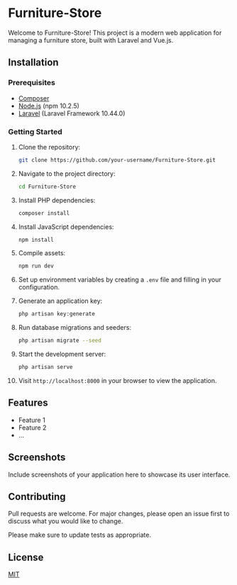 # Furniture-Store


Welcome to Furniture-Store! This project is a modern web application for managing a furniture store, built with Laravel and Vue.js.

## Installation

### Prerequisites

- [Composer](https://getcomposer.org/)
- [Node.js](https://nodejs.org/) (npm 10.2.5)
- [Laravel](https://laravel.com/) (Laravel Framework 10.44.0)

### Getting Started

1. Clone the repository:

    ```bash
    git clone https://github.com/your-username/Furniture-Store.git
    ```

2. Navigate to the project directory:

    ```bash
    cd Furniture-Store
    ```

3. Install PHP dependencies:

    ```bash
    composer install
    ```

4. Install JavaScript dependencies:

    ```bash
    npm install
    ```

5. Compile assets:

    ```bash
    npm run dev
    ```

6. Set up environment variables by creating a `.env` file and filling in your configuration.

7. Generate an application key:

    ```bash
    php artisan key:generate
    ```

8. Run database migrations and seeders:

    ```bash
    php artisan migrate --seed
    ```

9. Start the development server:

    ```bash
    php artisan serve
    ```

10. Visit `http://localhost:8000` in your browser to view the application.

## Features

- Feature 1
- Feature 2
- ...

## Screenshots

Include screenshots of your application here to showcase its user interface.

## Contributing

Pull requests are welcome. For major changes, please open an issue first to discuss what you would like to change.

Please make sure to update tests as appropriate.

## License

[MIT](https://choosealicense.com/licenses/mit/)
